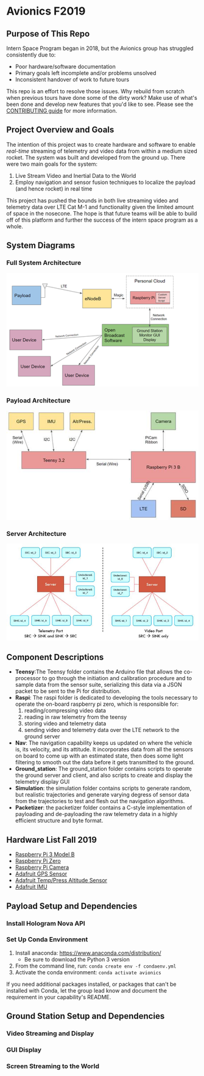 # Avionics F2019
## Purpose of This Repo
Intern Space Program began in 2018, but the Avionics group has struggled consistently due to:
* Poor hardware/software documentation
* Primary goals left incomplete and/or problems unsolved
* Inconsistent handover of work to future tours

This repo is an effort to resolve those issues. Why rebuild from scratch when previous tours have done some of the dirty work? Make use of what's been done and develop new features that you'd like to see. Please see the [CONTRIBUTING guide](https://github.com/intern-space-program/avionics/blob/master/CONTRIBUTING.md) for more information.

## Project Overview and Goals
The intention of this project was to create hardware and software to enable *real-time* streaming of telemetry and video data from within a medium sized rocket. The system was built and developed from the ground up. 
There were two main goals for the system:
1. Live Stream Video and Inertial Data to the World
2. Employ navigation and sensor fusion techniques to localize the payload (and hence rocket) in real time

This project has pushed the bounds in both live streaming video and telemetry data over LTE Cat M-1 and functionality given the limited amount of space in the nosecone. The hope is that future teams will be able to build off of this platform and further the success of the intern space program as a whole.

## System Diagrams
### Full System Architecture

![full system](img/system_diagram.png)

### Payload Architecture

![payload](img/payload_diagram.jpg)

### Server Architecture

![payload](img/server_diagram.jpg)

## Component Descriptions
- **Teensy**:The Teensy folder contains the Arduino file that allows the co-processor to go through the initiation and calibration procedure and to  sample data from the sensor suite, serializing this data via a JSON packet to be sent to the Pi for distribution.
- **Raspi**: The raspi folder is dedicated to developing the tools necessary to operate the on-board raspberry pi zero, which is responsible for: 
  1. reading/compressing video data
  2. reading in raw telemetry from the teensy
  3. storing video and telemetry data
  4. sending video and telemetry data over the LTE network to the ground server
- **Nav**: The navigation capability keeps us updated on where the vehicle is, its velocity, and its attitude. It incorporates data from all the sensors on board to come up with an estimated state, then does some light filtering to smooth out the data before it gets transmitted to the ground.
- **Ground_station**: The ground_station folder contains scripts to operate the ground server and client, and also scripts to create and display the telemetry display GUI
- **Simulation**: the simulation folder contains scripts to generate random, but realistic trajectories and generate varying degress of sensor data from the trajectories to test and flesh out the navigation algorithms. 
- **Packetizer**: the packetizer folder contains a C-style implementation of payloading and de-payloading the raw telemetry data in a highly efficient structure and byte format. 

## Hardware List Fall 2019
- [Raspberry Pi 3 Model B](https://www.adafruit.com/product/3775?src=raspberrypi)
- [Raspberry Pi Zero](https://www.adafruit.com/product/3708)
- [Raspberry Pi Camera](https://www.amazon.com/Raspberry-Pi-Camera-Module-Megapixel/dp/B01ER2SKFS)
- [Adafruit GPS Sensor](https://www.adafruit.com/product/746)
- [Adafruit Temp/Press Altitude Sensor](https://www.adafruit.com/product/2651)
- [Adafruit IMU](https://learn.adafruit.com/adafruit-bno055-absolute-orientation-sensor/overview)

## Payload Setup and Dependencies
### Install Hologram Nova API
### Set Up Conda Environment
1. Install anaconda: https://www.anaconda.com/distribution/
    - Be sure to download the Python 3 version
2. From the command line, run: `conda create env -f condaenv.yml`
3. Activate the conda environment: `conda activate avionics`

If you need additional packages installed, or packages that can't be installed with Conda, let the group lead know and document the requirement in your capability's README.

## Ground Station Setup and Dependencies
### Video Streaming and Display
### GUI Display
### Screen Streaming to the World
